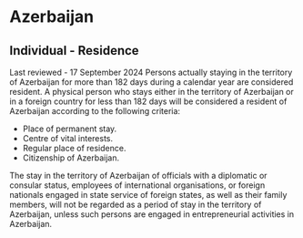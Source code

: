 # Azerbaijan
## Individual - Residence
Last reviewed - 17 September 2024
Persons actually staying in the territory of Azerbaijan for more than 182 days during a calendar year are considered resident.
A physical person who stays either in the territory of Azerbaijan or in a foreign country for less than 182 days will be considered a resident of Azerbaijan according to the following criteria:
  * Place of permanent stay.
  * Centre of vital interests.
  * Regular place of residence.
  * Citizenship of Azerbaijan.


The stay in the territory of Azerbaijan of officials with a diplomatic or consular status, employees of international organisations, or foreign nationals engaged in state service of foreign states, as well as their family members, will not be regarded as a period of stay in the territory of Azerbaijan, unless such persons are engaged in entrepreneurial activities in Azerbaijan.

